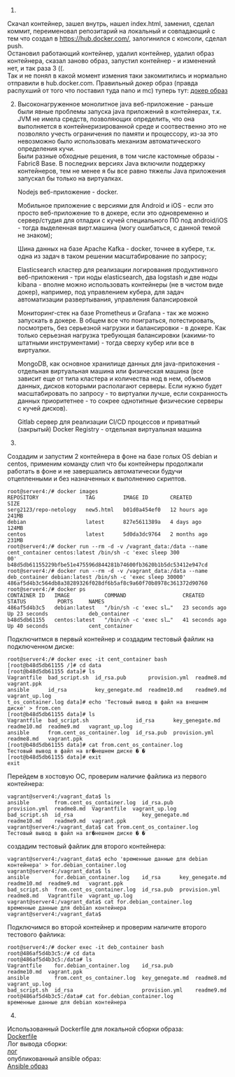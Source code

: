 1.  
Скачал контейнер, зашел внутрь, нашел index.html, заменил, сделал коммит, переименовал репозитарий на локальный и совпадающий с тем что создал в https://hub.docker.com/, залогинился с консоли, сделал push.  
Остановил работающий контейнер, удалил контейнер, удалил образ контейнера, сказал заново образ, запустил контейнер - и изменений нет, и так раза 3 ((.  
Так и не понял в какой момент измения таки закомитились и нормально отправили в hub.docker.com.
Правильный докер образ (правда распухший от того что поставил туда nano и mc) туперь тут: 
[докер образ](https://hub.docker.com/layers/178419876/serg2123/repo-netology/new5.html/images/sha256-674764a7c40b8466158d9e3fe62b8e635bddc4a13436e17a6b782fff40763ad8?context=repohttps://hub.docker.com/layers/178419876/serg2123/repo-netology/new5.html/images/sha256-674764a7c40b8466158d9e3fe62b8e635bddc4a13436e17a6b782fff40763ad8?context=repo)

2. 
    Высоконагруженное монолитное java веб-приложение - раньше были явные проблемы запуска java приложений в контейнерах,
т.к. JVM не имела средств, позволяющих определить, что она выполняется в контейнеризированной среде и соотвественно это не позволяло учесть ограничения по памяти и процессору, из-за это невозможно было использовать механизм автоматического определения кучи.  
Были разные обходные решения, в том числе кастомные образы - Fabric8 Base. В последних версиях Java включили поддержку контейнеров, тем не менее я бы все равно тяжелы Java приложения запускал бы только на виртуалках.  
    
    Nodejs веб-приложение - docker.  
    
    Мобильное приложение c версиями для Android и iOS - если это просто веб-приложение то в докере, если это одновременно и сервер/студия для отладки с кучей специального ПО под android/iOS - тогда выделенная вирт.машина (могу ошибаться, с данной темой не знаком);  
    
    Шина данных на базе Apache Kafka - docker, точнее в кубере, т.к. одна из задач в таком решении масштабирование по запросу;  

    Elasticsearch кластер для реализации логирования продуктивного веб-приложения - три ноды elasticsearch, два logstash и две ноды kibana - вполне можно использовать контейнеры (не в чистом виде докер), например, под управлением кубера, для задач автоматизации развертывания, управления балансировкой   
    
    Мониторинг-стек на базе Prometheus и Grafana - так же можно запускать в докере. В общем все что поиграться, потестировать, посмотреть, без серьезной нагрузки и балансировки - в докере. Как только серьезная нагрузка требующая балансировки (какими-то штатными инструментами) - тогда сверху кубер или все в виртуалки.  

    MongoDB, как основное хранилище данных для java-приложения - отдельная виртуальная машина или физическая машина (все зависит еще от типа кластера и количества нод в нем, объемов данных, дисков которыми располагают серверы. Если нужно будет масштабировать по запросу - то виртуалки лучше, если сохранность данных приоритетнее - то сокрее однотипные физические серверы с кучей дисков).  

    Gitlab сервер для реализации CI/CD процессов и приватный (закрытый) Docker Registry - отдельная виртуальная машина   

3.  
Создадим и запустим 2 контейнера в фоне на базе голых OS debian и centos, применим команду слип что бы контейнеры продолжали работать в фоне и не завершались автоматически будучи отцепленными и без назначенных к выполнению скриптов.  
```
root@server4:/# docker images
REPOSITORY               TAG         IMAGE ID       CREATED        SIZE
serg2123/repo-netology   new5.html   b01d0a454ef0   12 hours ago   241MB
debian                   latest      827e5611389a   4 days ago     124MB
centos                   latest      5d0da3dc9764   2 months ago   231MB
root@server4:/# docker run --rm -d -v /vagrant_data:/data --name cent_container centos:latest /bin/sh -c 'exec sleep 300
00'
b48d5db61155229bfbe51e475596d844281b74600fb3620b1b5dc53412e947cd
root@server4:/# docker run --rm -d -v /vagrant_data:/data --name deb_container debian:latest /bin/sh -c 'exec sleep 30000'
486af5d4b3c564db8a38289326f028df6b5af8c9a60f70b8978c361372d90760
root@server4:/# docker ps
CONTAINER ID   IMAGE           COMMAND                  CREATED          STATUS          PORTS     NAMES
486af5d4b3c5   debian:latest   "/bin/sh -c 'exec sl…"   23 seconds ago   Up 23 seconds             deb_container
b48d5db61155   centos:latest   "/bin/sh -c 'exec sl…"   41 seconds ago   Up 40 seconds             cent_container
```
Подключитмся в первый контейнер и создадим тестовый файлик на подключенном диске:  
```
root@server4:/# docker exec -it cent_container bash
[root@b48d5db61155 /]# cd data
[root@b48d5db61155 data]# ls
Vagrantfile  bad_script.sh  id_rsa.pub       provision.yml  readme8.md  vagrant.ppk
ansible      id_rsa         key_genegate.md  readme10.md    readme9.md  vagrant_up.log
t_os_container.log data]# echo 'Тестовый вывод в файл на внешнем диске' > from.cen
[root@b48d5db61155 data]# ls
Vagrantfile  bad_script.sh               id_rsa      key_genegate.md  readme10.md  readme9.md   vagrant_up.log
ansible      from.cent_os_container.log  id_rsa.pub  provision.yml    readme8.md   vagrant.ppk
[root@b48d5db61155 data]# cat from.cent_os_container.log
Тестовый вывод в файл на вг�нешнем диске � �
[root@b48d5db61155 data]# exit
exit
```
Перейдем в хостовую ОС, проверим наличие файлика из первого контейнера:   
```
vagrant@server4:/vagrant_data$ ls
ansible        from.cent_os_container.log  id_rsa.pub       provision.yml  readme8.md  Vagrantfile  vagrant_up.log
bad_script.sh  id_rsa                      key_genegate.md  readme10.md    readme9.md  vagrant.ppk
vagrant@server4:/vagrant_data$ cat from.cent_os_container.log
Тестовый вывод в файл на вг�нешнем диске � �
```
создадим тестовый файлик для второго контейнера:
```
vagrant@server4:/vagrant_data$ echo 'временные данные для debian контейнера' > for.debian_container.log
vagrant@server4:/vagrant_data$ ls
ansible        for.debian_container.log    id_rsa      key_genegate.md  readme10.md  readme9.md   vagrant.ppk
bad_script.sh  from.cent_os_container.log  id_rsa.pub  provision.yml    readme8.md   Vagrantfile  vagrant_up.log
vagrant@server4:/vagrant_data$ cat for.debian_container.log
временные данные для debian контейнера
vagrant@server4:/vagrant_data$
```
Подключимся во второй контейнер и проверим наличите второго тестового файлика:
```
root@server4:/# docker exec -it deb_container bash
root@486af5d4b3c5:/# cd data
root@486af5d4b3c5:/data# ls
Vagrantfile    for.debian_container.log    id_rsa.pub       readme10.md  vagrant.ppk
ansible        from.cent_os_container.log  key_genegate.md  readme8.md   vagrant_up.log
bad_script.sh  id_rsa                      provision.yml    readme9.md
root@486af5d4b3c5:/data# cat for.debian_container.log
временные данные для debian контейнера
```
4.  
Использованный Dockerfile для локальной сборки образа:  
[Dockerfile](https://github.com/Serg2123/devops-netology/blob/main/ansible/Dockerfile)  
Лог вывода сборки:  
[лог](https://github.com/Serg2123/devops-netology/blob/main/ansible/build_ansible_2.9.24.log)  
опубликованный ansible образ:  
[Ansible образ](https://hub.docker.com/layers/178460184/serg2123/ansible/2.9.24/images/sha256-2000ed8b21937e5c19e2219d388e64312e31afef636f4ded95dbe18ce54643ca?context=repo)  
